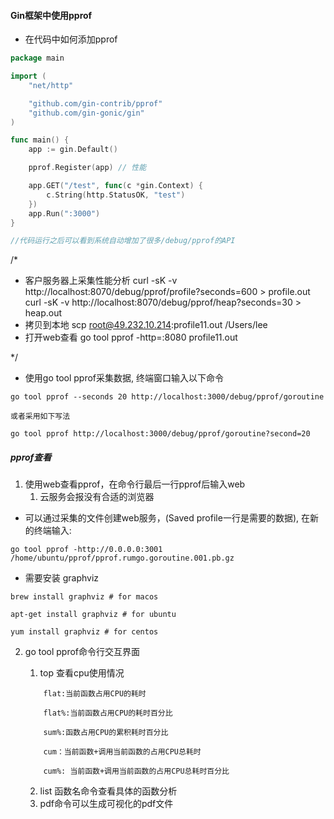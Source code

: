 #### Gin框架中使用pprof

* 在代码中如何添加pprof
```go
package main

import (
	"net/http"

	"github.com/gin-contrib/pprof"
	"github.com/gin-gonic/gin"
)

func main() {
	app := gin.Default()

	pprof.Register(app) // 性能

	app.GET("/test", func(c *gin.Context) {
		c.String(http.StatusOK, "test")
	})
	app.Run(":3000")
}

//代码运行之后可以看到系统自动增加了很多/debug/pprof的API
```

/*
   * 客户服务器上采集性能分析
      curl -sK -v http://localhost:8070/debug/pprof/profile?seconds=600 > profile.out
        curl -sK -v http://localhost:8070/debug/pprof/heap?seconds=30 > heap.out
   * 拷贝到本地
      scp root@49.232.10.214:profile11.out /Users/lee
   * 打开web查看
      go tool pprof -http=:8080 profile11.out

*/
* 使用go tool pprof采集数据, 终端窗口输入以下命令
```shell
go tool pprof --seconds 20 http://localhost:3000/debug/pprof/goroutine

或者采用如下写法

go tool pprof http://localhost:3000/debug/pprof/goroutine?second=20
```
##### pprof查看
1. 使用web查看pprof，在命令行最后一行pprof后输入web
    1. 云服务会报没有合适的浏览器
    
* 可以通过采集的文件创建web服务，(Saved profile一行是需要的数据), 在新的终端输入:
```shell
go tool pprof -http://0.0.0.0:3001 /home/ubuntu/pprof/pprof.rumgo.goroutine.001.pb.gz
```

* 需要安装 graphviz
```shell
brew install graphviz # for macos

apt-get install graphviz # for ubuntu

yum install graphviz # for centos
```

2. go tool pprof命令行交互界面
   
    1. top 查看cpu使用情况
    ```text
        flat:当前函数占用CPU的耗时

        flat%:当前函数占用CPU的耗时百分比
        
        sum%:函数占用CPU的累积耗时百分比
        
        cum：当前函数+调用当前函数的占用CPU总耗时
        
        cum%: 当前函数+调用当前函数的占用CPU总耗时百分比
    ```
   
    2. list 函数名命令查看具体的函数分析
    3. pdf命令可以生成可视化的pdf文件
